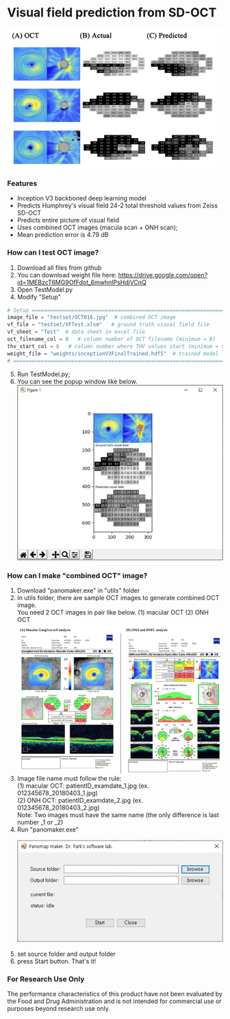# Visual field prediction from SD-OCT
![](https://github.com/climyth/VFbySD-OCT/blob/master/example/FigExamplpes.jpg?raw=true)

### Features
- Inception V3 backboned deep learning model
- Predicts Humphrey's visual field 24-2 total threshold values from Zeiss SD-OCT
- Predicts entire picture of visual field
- Uses combined OCT images (macula scan + ONH scan);
- Mean prediction error is 4.79 dB

### How can I test OCT image?
1. Download all files from github
2. You can download weight file here: https://drive.google.com/open?id=1MEBzcT6MG9OfFdot_6mwhnIPsHdjVCnQ
3. Open TestModel.py
4. Modify "Setup"
```python
# Setup ====================================================================================
image_file = "testset/OCT016.jpg"  # combined OCT image
vf_file = "testset/VFTest.xlsm"   # ground truth visual field file
vf_sheet = "Test"  # data sheet in excel file
oct_filename_col = 0   # column number of OCT filename (minimum = 0)
thv_start_col = 6   # column number where THV values start (minimum = 0)
weight_file = "weights/inceptionV3FinalTrained.hdf5"  # trained model
# ===========================================================================================
```
5. Run TestModel.py;
6. You can see the popup window like below.
![](https://github.com/climyth/VFbySD-OCT/blob/master/example/TestWindow.JPG?raw=true)

### How can I make "combined OCT" image?
1. Download "panomaker.exe" in "utils" folder
2. In utils folder, there are sample OCT images to generate combined OCT image.<br/>
   You need 2 OCT images in pair like below. (1) macular OCT (2) ONH OCT<br/>
   ![](https://github.com/climyth/VFbySD-OCT/blob/master/example/oct_example.jpg?raw=true)
   <br/>
3. Image file name must follow the rule:<br/>
   (1) macular OCT: patientID_examdate_1.jpg  (ex. 012345678_20180403_1.jpg)<br/>
   (2) ONH OCT: patientID_examdate_2.jpg   (ex. 012345678_20180403_2.jpg)<br/>
   Note: Two images must have the same name (the only difference is last number _1 or _2)
4. Run "panomaker.exe"<br/><br/>
![](https://github.com/climyth/VFbySD-OCT/blob/master/example/panomaker.png?raw=true)
<br/><br/>
5. set source folder and output folder
6. press Start button. That's it!

### For Research Use Only
The performance characteristics of this product have not been evaluated by the Food and Drug Administration and is not intended for commercial use or purposes beyond research use only.
